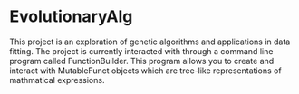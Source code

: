 # EvolutionaryAlg
This project is an exploration of genetic algorithms and applications in data fitting. 
The project is currently interacted with through a command line program called FunctionBuilder. This program allows you to create and interact with MutableFunct objects which are tree-like representations of mathmatical expressions.